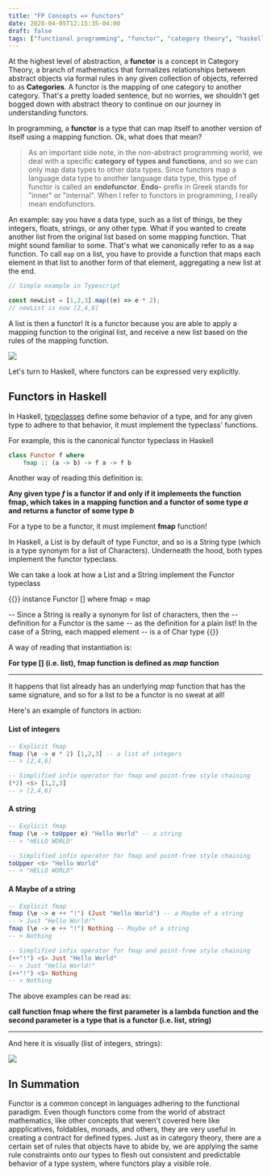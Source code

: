 ```yaml
---
title: "FP Concepts => Functors"
date: 2020-04-05T12:15:35-04:00
draft: false
tags: ["functional programming", "functor", "category theory", "haskell", "data types"]
---
```


At the highest level of abstraction, a **functor** is a concept in Category
Theory, a branch of mathematics that formalizes relationships between abstract
objects via formal rules in any given collection of objects, referred to as
**Categories**. A functor is the mapping of one category to another category.
That's a pretty loaded sentence, but no worries, we shouldn't get bogged down
with abstract theory to continue on our journey in understanding functors.

In programming, a **functor** is a type that can map itself to another version
of itself using a mapping function. Ok, what does that mean?

> As an important side note, in the non-abstract programming world, we deal
with a specific **category of types and functions**, and so we can only map
data types to other data types. Since functors map a language data type to
another language data type, this type of functor is called an **endofunctor**.
**Endo-** prefix in Greek stands for "inner" or "internal". When I refer to
functors in programming, I really mean endofunctors.

An example: say you have a data type, such as a list of things, be they integers,
floats, strings, or any other type. What if you wanted to create another list
from the original list based on some mapping function. That might sound familiar
to some. That's what we canonically refer to as a `map` function. To call `map`
on a list, you have to provide a function that maps each element in that list to
another form of that element, aggregating a new list at the end.

```typescript
// Simple example in Typescript

const newList = [1,2,3].map((e) => e * 2);
// newList is now [2,4,6]
```

A list is then a functor! It is a functor because you are able to apply a
mapping function to the original list, and receive a new list based on the
rules of the mapping function.

![](/images/functors/functors-1.svg)

Let's turn to Haskell, where functors can be expressed very explicitly.

## Functors in Haskell

In Haskell, [typeclasses](http://book.realworldhaskell.org/read/using-typeclasses.html)
define some behavior of a type, and for any given type
to adhere to that behavior, it must implement the typeclass' functions.

For example, this is the canonical functor typeclass in Haskell

```haskell
class Functor f where
    fmap :: (a -> b) -> f a -> f b
```

Another way of reading this definition is:

**Any given type _f_ is a functor if and only if it implements the function
fmap, which takes in a mapping function and a functor of some type _a_ and
returns a functor of some type _b_**

For a type to be a functor, it must implement **fmap** function!

In Haskell, a List is by default of type Functor, and so is a String type
(which is a type synonym for a list of Characters). Underneath the hood,
both types implement the functor typeclass.

We can take a look at how a List and a String implement the Functor typeclass

{{<highlight haskell>}}
instance Functor [] where
    fmap = map

-- Since a String is really a synonym for list of characters, then the
-- definition for a Functor is the same
-- as the definition for a plain list! In the case of a String, each mapped element
-- is a of Char type
{{</highlight>}}

A way of reading that instantiation is:

**For type [] (i.e. list), fmap function is defined as _map_ function**

---

It happens that list already has an underlying _map_ function that has the same
signature, and so for a list to be a functor is no sweat at all!

Here's an example of functors in action:

#### List of integers

```haskell
-- Explicit fmap
fmap (\e -> e * 2) [1,2,3] -- a list of integers
-- > [2,4,6]

-- Simplified infix operator for fmap and point-free style chaining
(*2) <$> [1,2,3]
-- > [2,4,6]
```

#### A string

```haskell
-- Explicit fmap
fmap (\e -> toUpper e) "Hello World" -- a string
-- > "HELLO WORLD"

-- Simplified infix operator for fmap and point-free style chaining
toUpper <$> "Hello World"
-- > "HELLO WORLD"
```

#### A Maybe of a string

```haskell
-- Explicit fmap
fmap (\e -> e ++ "!") (Just "Hello World") -- a Maybe of a string
-- > Just "Hello World!"
fmap (\e -> e ++ "!") Nothing -- Maybe of a string
-- > Nothing

-- Simplified infix operator for fmap and point-free style chaining
(++"!") <$> Just "Hello World"
-- > Just "Hello World!"
(++"!") <$> Nothing
-- > Nothing
```

The above examples can be read as:


**call function fmap where the first parameter is a lambda
function and the second parameter is a type that is a functor
(i.e. list, string)**

---
And here it is visually (list of integers, strings):

![](/images/functors/functors-2.svg)

## In Summation

Functor is a common concept in languages adhering to the functional paradigm.
Even though functors come from the world of abstract mathematics, like other
concepts that weren't covered here like appplicatives, foldables, monads, and
others, they are very useful in creating a contract for defined types. Just as
in category theory, there are a certain set of rules that objects have to abide
by, we are applying the same rule constraints onto our types to flesh out
consistent and predictable behavior of a type system, where functors play a
visible role.
